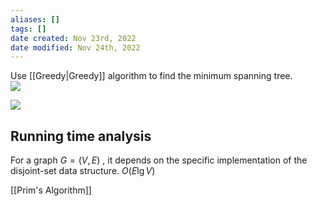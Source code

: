 ```yaml
---
aliases: []
tags: []
date created: Nov 23rd, 2022
date modified: Nov 24th, 2022
---
```

Use [[Greedy|Greedy]] algorithm to find the minimum spanning tree.  
![](https://img.ynchen.me/2022/11/3efdad147b955b09e50e510310877718.webp)

![](https://img.ynchen.me/2022/11/9d13c21611b2d8a8bb0fcceb36f3ca06.webp)

## Running time analysis
For a graph $G = (V, E)$ , it depends on the specific implementation of the disjoint-set data structure.
$O(E \lg V)$

[[Prim's Algorithm]]